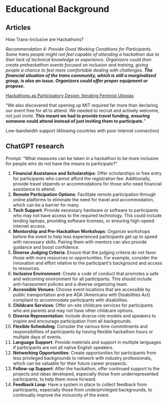 # Educational Background

## Articles

How Trans-Inclusive are Hackathons?

*Recommendation 4: Provide Good Working Conditions for Participants. Some trans people might not feel capable of attending a hackathon due to their lack of technical knowledge or experience. Organizers could then create prehackathon events focused on inclusion and training, giving people a chance to feel more comfortable dealing with challenges. **The financial situation of the trans community, which is still a marginalized group, is also an issue. Organizers could offer proper equipment or propose.***

[Hackathons as Participatory Design: Iterating Feminist Utopias](https://dl.acm.org/doi/abs/10.1145/3290605.3300291)

“We also discovered that opening up MIT required far more than declaring our event free for all to attend. We needed to recruit and actively welcome, not just invite. **This meant we had to provide travel funding, ensuring someone could attend instead of just inviting them to participate.**”

Low-bandwidth support (Allowing countries with poor internet connection)

## ChatGPT research

Prompt: “What measures can be taken in a hackathon to be more inclusive for people who do not have the means to participate?”

1. **Financial Assistance and Scholarships**: Offer scholarships or free entry for participants who cannot afford the registration fee. Additionally, provide travel stipends or accommodations for those who need financial assistance to attend.
2. **Remote Participation Options**: Facilitate remote participation through online platforms to eliminate the need for travel and accommodation, which can be a barrier for many.
3. **Tech Support**: Provide necessary hardware or software to participants who may not have access to the required technology. This could include lending laptops, providing software licenses, or ensuring high-speed internet access.
4. **Mentorship and Pre-Hackathon Workshops**: Organize workshops before the event to help less experienced participants get up to speed with necessary skills. Pairing them with mentors can also provide guidance and boost confidence.
5. **Diverse Judging Criteria**: Ensure that the judging criteria do not favor those with more resources or opportunities. For example, consider the innovation and effort relative to the participant's background and access to resources.
6. **Inclusive Environment**: Create a code of conduct that promotes a safe and welcoming environment for all participants. This should include anti-harassment policies and a diverse organizing team.
7. **Accessible Venues**: Choose event locations that are accessible by public transportation and are ADA (Americans with Disabilities Act) compliant to accommodate participants with disabilities.
8. **Childcare Services**: Offer on-site childcare services for participants who are parents and may not have other childcare options.
9. **Diverse Representation**: Include diverse role models and speakers to inspire and encourage participation from all backgrounds.
10. **Flexible Scheduling**: Consider the various time commitments and responsibilities of participants by having flexible hackathon hours or multiple days of events.
11. **Language Support**: Provide materials and support in multiple languages if participants are not all native English speakers.
12. **Networking Opportunities**: Create opportunities for participants from less privileged backgrounds to network with industry professionals, which can be valuable for their future career prospects.
13. **Follow-up Support**: After the hackathon, offer continued support to the projects and ideas developed, especially those from underrepresented participants, to help them move forward.
14. **Feedback Loop**: Have a system in place to collect feedback from participants, especially those from underprivileged backgrounds, to continually improve the inclusivity of the event.

